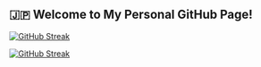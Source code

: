 
## **🇯🇵 Welcome to My Personal GitHub Page!**


[![GitHub Streak](https://github-readme-streak-stats.herokuapp.com/?user=BnbN62&theme=dark)](https://git.io/streak-stats)


[![GitHub Streak](https://github-readme-streak-stats.herokuapp.com/?user=BnbN62&background=000000&border=00FFFF&stroke=00FFFF&ring=00FFFF&fire=00FFFF&currStreakLabel=FFFFFF&sideLabels=FFFFFF&dates=FFFFFF&currStreakNum=FFFFFF&totalContributions=FFFFFF&longestStreakLabel=FFFFFF&longestStreakNum=FFFFFF)](https://git.io/streak-stats)








